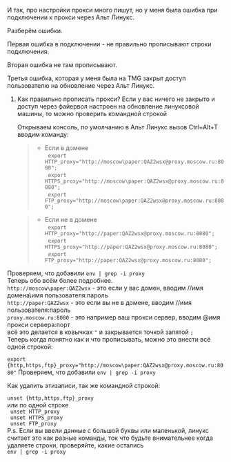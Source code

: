 И так, про настройки прокси много пишут, но у меня была ошибка при подключении к прокси через Альт Линукс.

Разберём ошибки.

Первая ошибка в подключении - не правильно прописывают строки подключения. 

Вторая ошибка не там прописывают.

Третья ошибка, которая у меня была на TMG закрыт доступ пользователю на обновление через Альт Линукс.

1. Как правильно прописать прокси? Если у вас ничего не закрыто и доступ через файервол настроен на обновление линуксовой машины, то можно проверить командной строкой

   Открываем консоль, по умолчанию в Альт Линукс вызов Ctrl+Alt+T вводим команду:
   >- Если в домене<br>
  ``` export HTTP_proxy="http://moscow\paper:QAZ2wsx@proxy.moscow.ru:8080";```  <br>
  ``` export HTTPS_proxy="http://moscow\paper:QAZ2wsx@proxy.moscow.ru:8080";``` <br>
  ``` export FTP_proxy="http://moscow\paper:QAZ2wsx@proxy.moscow.ru:8080";```   <br>
   
   >- Если не в домене<br>
  ``` export HTTP_proxy="http://paper:QAZ2wsx@proxy.moscow.ru:8080";```  <br>
  ``` export HTTPS_proxy="http://paper:QAZ2wsx@proxy.moscow.ru:8080";``` <br>
  ``` export FTP_proxy="http://paper:QAZ2wsx@proxy.moscow.ru:8080";```   <br>
>
Проверяем, что добавили ``env | grep -i proxy``<br>
Теперь обо всём более подробнее.<br>
``http://moscow\paper:QAZ2wsx`` - это если у вас домен, вводим //имя домена\имя пользователя:пароль<br>
``http://paper:QAZ2wsx`` - это если вы не в домене, вводим //имя пользователя:пароль<br>
``proxy.moscow.ru:8080`` - это например ваш прокси сервер, вводим @имя прокси сервера:порт<br>
всё это делается в ковычках ``"`` и закрывается точкой запятой ``;``<br>
Теперь когда понятно как и что прописывать, можно это внести всё одной строкой:

``export {http,https,ftp}_proxy="http://moscow\paper:QAZ2wsx@proxy.moscow.ru:8080"``
Проверяем, что добавили
``env | grep -i proxy``

Как удалить этизаписи, так же командной строкой:

``unset {http,https,ftp}_proxy``<br>
или по одной строке<br>
  ``` unset HTTP_proxy``` <br>
  ``` unset HTTPS_proxy```<br>
  ``` unset FTP_proxy```  <br>
P.s. Если вы ввели данные с большой буквы или маленькой, линукс считает это как разные команды, ток что будьте внимательнее когда удаляете строки, проверяйте, какие остались<br>
``env | grep -i proxy``
